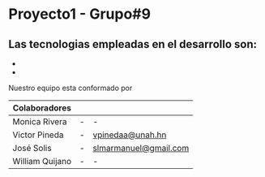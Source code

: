 # Proyecto1 - Grupo#9

Las tecnologias empleadas en el desarrollo son:
- 
- 
- 

Nuestro equipo esta conformado por

| Colaboradores |    |  | 
|---|---|---|
| Monica Rivera | - | - |
| Victor  Pineda | - | vpinedaa@unah.hn |
| José Solis | - | slmarmanuel@gmail.com |
| William Quijano | - | - |
